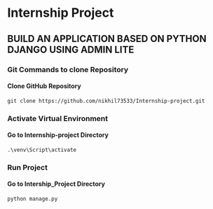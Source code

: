 # Internship Project
## BUILD AN APPLICATION BASED ON PYTHON DJANGO USING ADMIN LITE

### Git Commands to clone Repository
#### Clone GitHub Repository
```
git clone https://github.com/nikhil73533/Internship-project.git
```

### Activate Virtual Environment
#### Go to Internship-project Directory
```
.\venv\Script\activate
```

### Run Project
#### Go to Intership_Project Directory
```
python manage.py
```